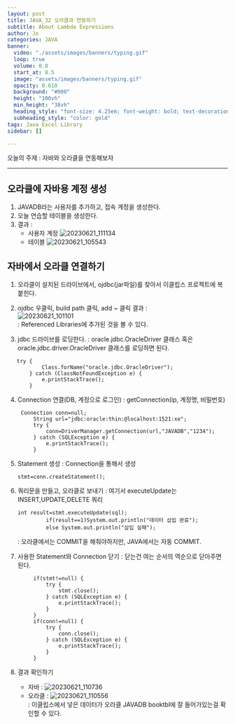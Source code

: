 ```yaml
---
layout: post
title: JAVA_32 오라클과 연동하기
subtitle: About Lambda Expressions
author: Jo
categories: JAVA
banner:
  video: "./assets/images/banners/typing.gif"
  loop: true
  volume: 0.8
  start_at: 8.5
  image: "assets/images/banners/typing.gif"
  opacity: 0.618
  background: "#000"
  height: "100vh"
  min_height: "38vh"
  heading_style: "font-size: 4.25em; font-weight: bold; text-decoration: underline"
  subheading_style: "color: gold"
tags: Java Excel Library
sidebar: []

---
```


오늘의 주제 : 자바와 오라클을 연동해보자 <br>
 * * *

## 오라클에 자바용 계정 생성
1. JAVADB라는 사용자를 추가하고, 접속 계정을 생성한다.
2. 오늘 연습할 테이블을 생성한다.
3. 결과 :
   - 사용자 계정
      ![20230621_111134](https://github.com/CheeseYoung/cheeseyoung.github.io/assets/132384527/457d76c1-98dc-4fc2-bc5d-248202d161b0)
   - 테이블
      ![20230621_105543](https://github.com/CheeseYoung/cheeseyoung.github.io/assets/132384527/d730e3f6-1ebd-45a8-b01c-ff0469896328)

## 자바에서 오라클 연결하기
1. 오라클이 설치된 드라이브에서, ojdbc(jar파일)를 찾아서 이클립스 프로젝트에 복붙힌다. 
2. ojdbc 우클릭, build path 클릭, add ~ 클릭
   결과 :<br>
   ![20230621_101101](https://github.com/CheeseYoung/cheeseyoung.github.io/assets/132384527/d82a05b7-4f16-47f1-990a-8a2b37881037) <br>
: Referenced Libraries에  추가된 것을 볼 수 있다.

3. jdbc 드라이브를 로딩한다.
  : oracle.jdbc.OracleDriver 클래스 혹은 oracle.jdbc.driver.OracleDriver 클래스를 로딩하면 된다.
 ```eclipse
	try {
			Class.forName("oracle.jdbc.OracleDriver");
		} catch (ClassNotFoundException e) {
			e.printStackTrace();
		}
 ```
4. Connection 연결(DB, 계정으로 로그인)
   : getConnection(ip, 계정명, 비밀번호)
   ```eclipse
   	Connection conn=null;
		String url="jdbc:oracle:thin:@localhost:1521:xe";
		try {
			conn=DriverManager.getConnection(url,"JAVADB","1234");
		} catch (SQLException e) {
			e.printStackTrace();
		}
   ```
5. Statement 생성
   : Connection을 통해서 생성
   ```eclipse
   stmt=conn.createStatement();
   ```
6. 쿼리문을 만들고, 오라클로 보내기
   : 여기서 executeUpdate는 INSERT,UPDATE,DELETE 쿼리
   ```eclipse
   int result=stmt.executeUpdate(sql);
			if(result==1)System.out.println("데이터 삽입 완료");
			else System.out.println("삽입 실패");
   ```
   : 오라클에서는 COMMIT을 해줘야하지만, JAVA에서는 자동 COMMIT.
7. 사용한 Statement와 Connection 닫기
   : 닫는건 여는 순서의 역순으로 닫아주면 된다.
   ```eclipse
   		if(stmt!=null) {
			try {
				stmt.close();
			} catch (SQLException e) {
				e.printStackTrace();
			}
		}	
		if(conn!=null) {
			try {
				conn.close();
			} catch (SQLException e) {
				e.printStackTrace();
			}
		}	
   ```

8. 결과 확인하기
   - 자바
     : ![20230621_110736](https://github.com/CheeseYoung/cheeseyoung.github.io/assets/132384527/e5d995ff-e04e-4bc5-a49a-33ffd8c4f357)
   - 오라클
     : ![20230621_110556](https://github.com/CheeseYoung/cheeseyoung.github.io/assets/132384527/1958a3ea-0ce0-43d8-9e01-343e43cde7de)<br>
     : 이클립스에서 넣은 데이터가 오라클 JAVADB booktbl에 잘 들어가있는걸 확인할 수 있다.<br>
  






